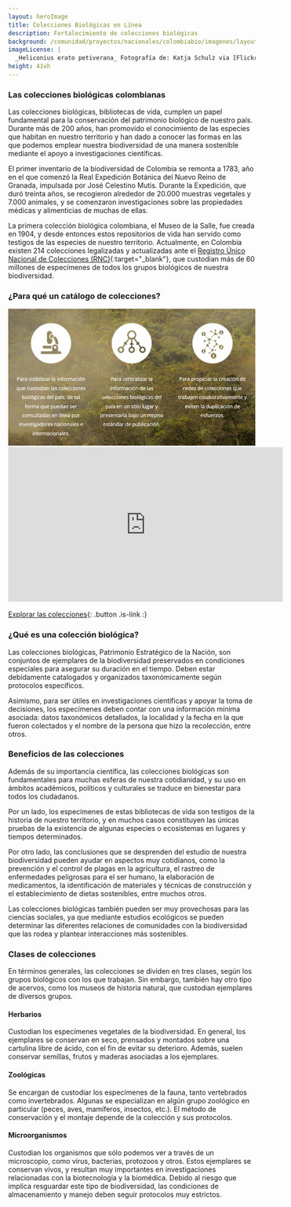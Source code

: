 ```yaml
---
layout: heroImage
title: Colecciones Biológicas en Línea
description: Fortalecimiento de colecciones biológicas
background: /comunidad/proyectos/nacionales/colombiabio/imagenes/layout-colecciones.jpg
imageLicense: |
  _Heliconius erato petiverana_ Fotografía de: Katja Schulz via [Flickr](https://flic.kr/p/bmS9bM)
height: 41vh
---
```


### Las colecciones biológicas colombianas

Las colecciones biológicas, bibliotecas de vida, cumplen un papel fundamental para la conservación del patrimonio biológico de nuestro país. Durante más de 200 años, han promovido el conocimiento de las especies que habitan en nuestro territorio y han dado a conocer las formas en las que podemos emplear nuestra biodiversidad de una manera sostenible mediante el apoyo a investigaciones científicas.

El primer inventario de la biodiversidad de Colombia se remonta a 1783, año en el que comenzó la Real Expedición Botánica del Nuevo Reino de Granada, impulsada por José Celestino Mutis. Durante la Expedición, que duró treinta años, se recogieron alrededor de 20.000 muestras vegetales y 7.000 animales, y se comenzaron investigaciones sobre las propiedades médicas y alimenticias de muchas de ellas.

La primera colección biológica colombiana, el Museo de la Salle, fue creada en 1904, y desde entonces estos repositorios de vida han servido como testigos de las especies de nuestro territorio. Actualmente, en Colombia existen 214 colecciones legalizadas y actualizadas ante el [Registro Único Nacional de Colecciones (RNC)](http://rnc.humboldt.org.co/wp/){:target="_blank"}, que custodian más de 60 millones de especímenes de todos los grupos biológicos de nuestra biodiversidad.

### ¿Para qué un catálogo de colecciones?

<img src="/comunidad/proyectos/nacionales/colombiabio/imagenes/colecciones-en-linea/stats01.png" width=770>

<iframe width="560" height="315" src="https://www.youtube.com/embed/MO9S94BmJ-0" title="YouTube video player" frameborder="0" allow="accelerometer; autoplay; clipboard-write; encrypted-media; gyroscope; picture-in-picture" allowfullscreen></iframe>

[Explorar las colecciones](http://colecciones.biodiversidad.co/){: .button .is-link :}

### ¿Qué es una colección biológica?

Las colecciones biológicas, Patrimonio Estratégico de la Nación, son conjuntos de ejemplares de la biodiversidad preservados en condiciones especiales para asegurar su duración en el tiempo. Deben estar debidamente catalogados y organizados taxonómicamente según protocolos específicos.

Asimismo, para ser útiles en investigaciones científicas y apoyar la toma de decisiones, los especímenes deben contar con una información mínima asociada: datos taxonómicos detallados, la localidad y la fecha en la que fueron colectados y el nombre de la persona que hizo la recolección, entre otros.

### Beneficios de las colecciones

Además de su importancia científica, las colecciones biológicas son fundamentales para muchas esferas de nuestra cotidianidad, y su uso en ámbitos académicos, políticos y culturales se traduce en bienestar para todos los ciudadanos.

Por un lado, los especímenes de estas bibliotecas de vida son testigos de la historia de nuestro territorio, y en muchos casos constituyen las únicas pruebas de la existencia de algunas especies o ecosistemas en lugares y tiempos determinados.

Por otro lado, las conclusiones que se desprenden del estudio de nuestra biodiversidad pueden ayudar en aspectos muy cotidianos, como la prevención y el control de plagas en la agricultura, el rastreo de enfermedades peligrosas para el ser humano, la elaboración de medicamentos, la identificación de materiales y técnicas de construcción y el establecimiento de dietas sostenibles, entre muchos otros.

Las colecciones biológicas también pueden ser muy provechosas para las ciencias sociales, ya que mediante estudios ecológicos se pueden determinar las diferentes relaciones de comunidades con la biodiversidad que las rodea y plantear interacciones más sostenibles.

### Clases de colecciones

En términos generales, las colecciones se dividen en tres clases, según los grupos biológicos con los que trabajan. Sin embargo, también hay otro tipo de acervos, como los museos de historia natural, que custodian ejemplares de diversos grupos.

#### Herbarios

Custodian los especímenes vegetales de la biodiversidad. En general, los ejemplares se conservan en seco, prensados y montados sobre una cartulina libre de ácido, con el fin de evitar su deterioro. Además, suelen conservar semillas, frutos y maderas asociadas a los ejemplares.


#### Zoológicas

Se encargan de custodiar los especímenes de la fauna, tanto vertebrados como invertebrados. Algunas se especializan en algún grupo zoológico en particular (peces, aves, mamíferos, insectos, etc.). El método de conservación y el montaje depende de la colección y sus protocolos.


#### Microorganismos

Custodian los organismos que sólo podemos ver a través de un microscopio, como virus, bacterias, protozoos y otros. Estos ejemplares se conservan vivos, y resultan muy importantes en investigaciones relacionadas con la biotecnología y la biomédica. Debido al riesgo que implica resguardar este tipo de biodiversidad, las condiciones de almacenamiento y manejo deben seguir protocolos muy estrictos.
